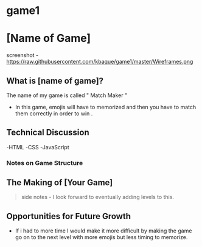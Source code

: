# game1
# [Name of Game]

screenshot - https://raw.githubusercontent.com/kbaque/game1/master/Wireframes.png

## What is [name of game]?
 
 The name of my game is called " Match Maker "
  - In this game, emojis will have to memorized and then you have to match them correctly in order to win .

## Technical Discussion

 -HTML 
 -CSS
 -JavaScript

### Notes on Game Structure

>
  <!DOCTYPE html>
  <html>
  <head>
    <title></title>
  </head>
  <body>

</body>
</html>

## The Making of [Your Game]

> side notes -  I look forward to eventually adding levels to this.

## Opportunities for Future Growth

 - If i had to more time I would make it more difficult by making the game 
 go on to the next level with more emojis but less timing to memorize.

